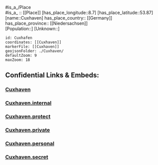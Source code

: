 ﻿---
location: [53.87,8.7] 
mapzoom: [7,12] 
mapmarker: city 
type: City
tags:
- geo/City


SpocWebEntityId: 29691
isDeleted: false
confidential: public

---
#is_a_/Place  
#is_a_ :: [[Place]] 
[has_place_longitude::8.7] 
[has_place_latitude::53.87] 
[name::Cuxhaven] 
has_place_country:: [[Germany]]  
has_place_province:: [[Niedersachsen]]  
[Population::] 
[Unknown::] 


```leaflet
id: Cuxhafen
coordinates: [[Cuxhaven]] 
markerFile: [[Cuxhaven]] 
geojsonFolder: ./Cuxhaven/
defaultZoom: 9 
maxZoom: 18
```


## Confidential Links & Embeds: 

### [Cuxhaven](/_public/Earth/Continent/Europe/Europe~Central/Germany/Germany~West/Niedersachsen/counties~Niedersachsen/Cuxhaven.md) 

### [Cuxhaven.internal](/_internal/Earth/Continent/Europe/Europe~Central/Germany/Germany~West/Niedersachsen/counties~Niedersachsen/Cuxhaven.internal.md) 

### [Cuxhaven.protect](/_protect/Earth/Continent/Europe/Europe~Central/Germany/Germany~West/Niedersachsen/counties~Niedersachsen/Cuxhaven.protect.md) 

### [Cuxhaven.private](/_private/Earth/Continent/Europe/Europe~Central/Germany/Germany~West/Niedersachsen/counties~Niedersachsen/Cuxhaven.private.md) 

### [Cuxhaven.personal](/_personal/Earth/Continent/Europe/Europe~Central/Germany/Germany~West/Niedersachsen/counties~Niedersachsen/Cuxhaven.personal.md) 

### [Cuxhaven.secret](/_secret/Earth/Continent/Europe/Europe~Central/Germany/Germany~West/Niedersachsen/counties~Niedersachsen/Cuxhaven.secret.md) 
